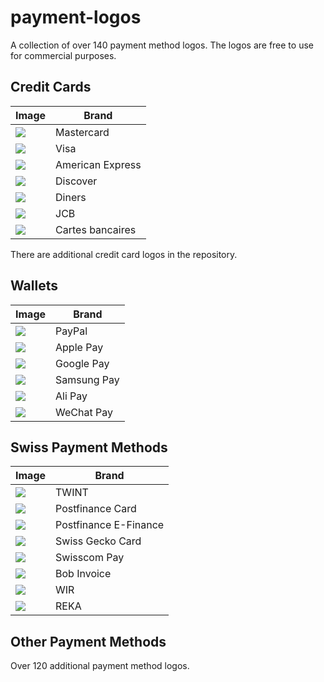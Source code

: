 # payment-logos
A collection of over 140 payment method logos. The logos are free to use for commercial purposes.

## Credit Cards
| Image | Brand |
| --------------- | ------ |
| ![](assets/card-icons/card_mastercard.svg) | Mastercard |
| ![](assets/card-icons/card_visa.svg) | Visa |
| ![](assets/card-icons/card_american-express.svg) | American Express |
| ![](assets/card-icons/card_discover.svg) | Discover |
| ![](assets/card-icons/card_diners_club.svg) | Diners |
| ![](assets/card-icons/card_jcb.svg) | JCB |
| ![](assets/card-icons/card_cartes_bancaires.svg) | Cartes bancaires |

There are additional credit card logos in the repository.

## Wallets
| Image | Brand |
| --------------- | ------ |
| ![](assets/card-icons/card_paypal.svg) | PayPal |
| ![](assets/card-icons/card_apple-pay.svg) | Apple Pay |
| ![](assets/card-icons/card_google-pay.svg) | Google Pay |
| ![](assets/card-icons/card_samsung-pay.svg) | Samsung Pay |
| ![](assets/card-icons/card_alipay.svg) | Ali Pay |
| ![](assets/card-icons/card_wechat-pay.svg) | WeChat Pay |

## Swiss Payment Methods
| Image | Brand |
| --------------- | ------ |
| ![](assets/card-icons/card_twint.svg) | TWINT |
| ![](assets/card-icons/card_postfinance_card.svg) | Postfinance Card |
| ![](assets/card-icons/card_postfinance_efinance.svg) | Postfinance E-Finance |
| ![](assets/card-icons/card_gecko-card.svg) | Swiss Gecko Card |
| ![](assets/card-icons/card_swisscom-pay.svg) | Swisscom Pay |
| ![](assets/card-icons/card_bob-invoice.svg) | Bob Invoice |
| ![](assets/card-icons/card_wirpay.svg) | WIR |
| ![](assets/card-icons/card_reka.svg) | REKA |

## Other Payment Methods
Over 120 additional payment method logos.